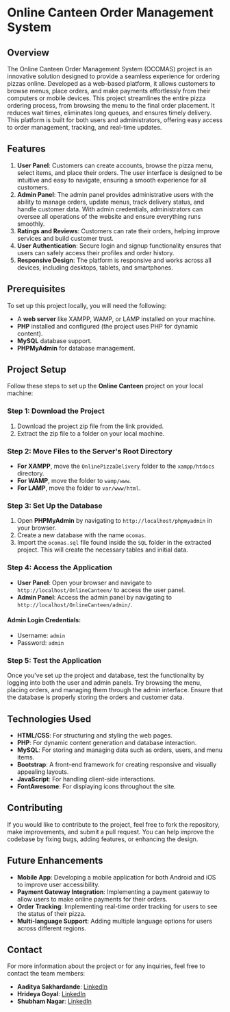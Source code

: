 # Online Canteen Order Management System

## Overview

The Online Canteen Order Management System (OCOMAS) project is an innovative solution designed to provide a seamless experience for ordering pizzas online. Developed as a web-based platform, it allows customers to browse menus, place orders, and make payments effortlessly from their computers or mobile devices. This project streamlines the entire pizza ordering process, from browsing the menu to the final order placement. It reduces wait times, eliminates long queues, and ensures timely delivery. This platform is built for both users and administrators, offering easy access to order management, tracking, and real-time updates.

## Features

1. **User Panel**: Customers can create accounts, browse the pizza menu, select items, and place their orders. The user interface is designed to be intuitive and easy to navigate, ensuring a smooth experience for all customers.
2. **Admin Panel**: The admin panel provides administrative users with the ability to manage orders, update menus, track delivery status, and handle customer data. With admin credentials, administrators can oversee all operations of the website and ensure everything runs smoothly.
3. **Ratings and Reviews**: Customers can rate their orders, helping improve services and build customer trust.
4. **User Authentication**: Secure login and signup functionality ensures that users can safely access their profiles and order history.
5. **Responsive Design**: The platform is responsive and works across all devices, including desktops, tablets, and smartphones.

## Prerequisites

To set up this project locally, you will need the following:

- A **web server** like XAMPP, WAMP, or LAMP installed on your machine.
- **PHP** installed and configured (the project uses PHP for dynamic content).
- **MySQL** database support.
- **PHPMyAdmin** for database management.

## Project Setup

Follow these steps to set up the **Online Canteen** project on your local machine:

### Step 1: Download the Project

1. Download the project zip file from the link provided.
2. Extract the zip file to a folder on your local machine.

### Step 2: Move Files to the Server's Root Directory

- **For XAMPP**, move the `OnlinePizzaDelivery` folder to the `xampp/htdocs` directory.
- **For WAMP**, move the folder to `wamp/www`.
- **For LAMP**, move the folder to `var/www/html`.

### Step 3: Set Up the Database

1. Open **PHPMyAdmin** by navigating to `http://localhost/phpmyadmin` in your browser.
2. Create a new database with the name `ocomas`.
3. Import the `ocomas.sql` file found inside the `SQL` folder in the extracted project. This will create the necessary tables and initial data.

### Step 4: Access the Application

- **User Panel**: Open your browser and navigate to `http://localhost/OnlineCanteen/` to access the user panel.
- **Admin Panel**: Access the admin panel by navigating to `http://localhost/OnlineCanteen/admin/`. 

#### Admin Login Credentials:
- Username: `admin`
- Password: `admin`

### Step 5: Test the Application

Once you've set up the project and database, test the functionality by logging into both the user and admin panels. Try browsing the menu, placing orders, and managing them through the admin interface. Ensure that the database is properly storing the orders and customer data.

## Technologies Used

- **HTML/CSS**: For structuring and styling the web pages.
- **PHP**: For dynamic content generation and database interaction.
- **MySQL**: For storing and managing data such as orders, users, and menu items.
- **Bootstrap**: A front-end framework for creating responsive and visually appealing layouts.
- **JavaScript**: For handling client-side interactions.
- **FontAwesome**: For displaying icons throughout the site.

## Contributing

If you would like to contribute to the project, feel free to fork the repository, make improvements, and submit a pull request. You can help improve the codebase by fixing bugs, adding features, or enhancing the design.

## Future Enhancements

- **Mobile App**: Developing a mobile application for both Android and iOS to improve user accessibility.
- **Payment Gateway Integration**: Implementing a payment gateway to allow users to make online payments for their orders.
- **Order Tracking**: Implementing real-time order tracking for users to see the status of their pizza.
- **Multi-language Support**: Adding multiple language options for users across different regions.

## Contact

For more information about the project or for any inquiries, feel free to contact the team members:

- **Aaditya Sakhardande**: [LinkedIn](https://in.linkedin.com/in/aaditya-sakhardande-980668206)
- **Hrideya Goyal**: [LinkedIn](https://in.linkedin.com/in/hrideya-goyal-8a568a231)
- **Shubham Nagar**: [LinkedIn](https://in.linkedin.com/in/shubham-nagar-65b4a6206)

